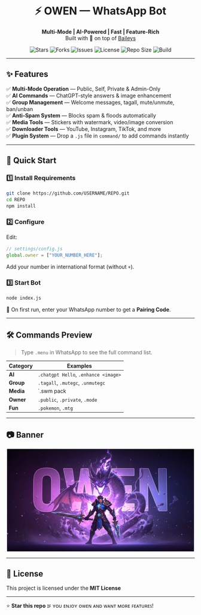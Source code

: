 <div align="center">
  
# ⚡ OWEN — WhatsApp Bot  

**Multi-Mode | AI-Powered | Fast | Feature-Rich**  
Built with 💚 on top of [Baileys](https://github.com/WhiskeySockets/Baileys)  

![Stars](https://img.shields.io/github/stars/xodobyte/OWEN?style=for-the-badge) 
![Forks](https://img.shields.io/github/forks/xodobyte/OWEN?style=for-the-badge) 
![Issues](https://img.shields.io/github/issues/xodobyte/OWEN?style=for-the-badge) 
![License](https://img.shields.io/github/license/xodobyte/OWEN?style=for-the-badge)
![Repo Size](https://img.shields.io/github/repo-size/xodobyte/OWEN?style=for-the-badge)
![Build](https://img.shields.io/github/actions/workflow/status/xodobyte/OWEN/ci.yml?style=for-the-badge)



</div>

---

## ✨ Features

✅ **Multi-Mode Operation** — Public, Self, Private & Admin-Only  
✅ **AI Commands** — ChatGPT-style answers & image enhancement  
✅ **Group Management** — Welcome messages, tagall, mute/unmute, ban/unban  
✅ **Anti-Spam System** — Blocks spam & floods automatically  
✅ **Media Tools** — Stickers with watermark, video/image conversion  
✅ **Downloader Tools** — YouTube, Instagram, TikTok, and more  
✅ **Plugin System** — Drop a `.js` file in `command/` to add commands instantly  

---

## 🚀 Quick Start

### 1️⃣ Install Requirements
```bash
git clone https://github.com/USERNAME/REPO.git
cd REPO
npm install
```

### 2️⃣ Configure
Edit:
```js
// settings/config.js
global.owner = ["YOUR_NUMBER_HERE"];
```
Add your number in international format (without `+`).

### 3️⃣ Start Bot
```bash
node index.js
```
📱 On first run, enter your WhatsApp number to get a **Pairing Code**.

---

## 🛠️ Commands Preview
> Type `.menu` in WhatsApp to see the full command list.

| Category        | Examples                                  |
|-----------------|-------------------------------------------|
| **AI**          | `.chatgpt Hello`, `.enhance <image>`       |
| **Group**       | `.tagall`, `.mutegc`, `.unmutegc`          |
| **Media**       | `.swm pack|author <image>`, `.get <url>`   |
| **Owner**       | `.public`, `.private`, `.mode`             |
| **Fun**         | `.pokemon`, `.mtg`                         |

---

## 📷 Banner

<div align="center">
<img src="owen.jpg" alt="Menu" width="500"/>
</div>

---

## 📜 License
This project is licensed under the **MIT License**

---

⭐ **Star this repo** ɪꜰ ʏᴏᴜ ᴇɴᴊᴏʏ ᴏᴡᴇɴ ᴀɴᴅ ᴡᴀɴᴛ ᴍᴏʀᴇ ꜰᴇᴀᴛᴜʀᴇꜱ!
